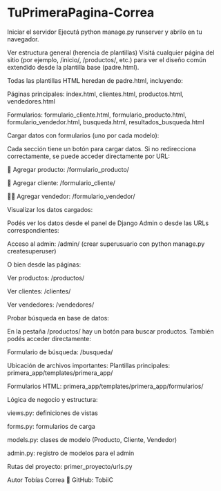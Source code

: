 # TuPrimeraPagina-Correa

Iniciar el servidor
Ejecutá python manage.py runserver y abrilo en tu navegador.

Ver estructura general (herencia de plantillas)
Visitá cualquier página del sitio (por ejemplo, /inicio/, /productos/, etc.) para ver el diseño común extendido desde la plantilla base (padre.html).

Todas las plantillas HTML heredan de padre.html, incluyendo:

Páginas principales: index.html, clientes.html, productos.html, vendedores.html

Formularios: formulario_cliente.html, formulario_producto.html, formulario_vendedor.html, busqueda.html, resultados_busqueda.html

Cargar datos con formularios (uno por cada modelo):

Cada sección tiene un botón para cargar datos. Si no redirecciona correctamente, se puede acceder directamente por URL:

🛒 Agregar producto: /formulario_producto/

👤 Agregar cliente: /formulario_cliente/

🧑‍💼 Agregar vendedor: /formulario_vendedor/

Visualizar los datos cargados:

Podés ver los datos desde el panel de Django Admin o desde las URLs correspondientes:

Acceso al admin: /admin/
(crear superusuario con python manage.py createsuperuser)

O bien desde las páginas:

Ver productos: /productos/

Ver clientes: /clientes/

Ver vendedores: /vendedores/


Probar búsqueda en base de datos:

En la pestaña /productos/ hay un botón para buscar productos. También podés acceder directamente:

Formulario de búsqueda: /busqueda/

Ubicación de archivos importantes:
Plantillas principales:
primera_app/templates/primera_app/

Formularios HTML:
primera_app/templates/primera_app/formularios/

Lógica de negocio y estructura:

views.py: definiciones de vistas

forms.py: formularios de carga

models.py: clases de modelo (Producto, Cliente, Vendedor)

admin.py: registro de modelos para el admin

Rutas del proyecto:
primer_proyecto/urls.py



 Autor
Tobías Correa
🔗 GitHub: TobiiC
